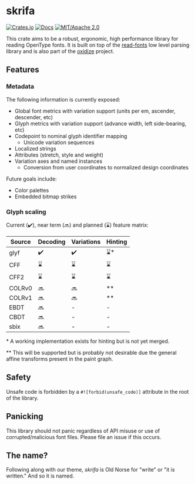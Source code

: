 # skrifa

[![Crates.io](https://img.shields.io/crates/v/skrifa.svg)](https://crates.io/crates/skrifa)
[![Docs](https://docs.rs/skrifa/badge.svg)](https://docs.rs/skrifa)
[![MIT/Apache 2.0](https://img.shields.io/badge/license-MIT%2FApache-blue.svg)](#license)

This crate aims to be a robust, ergonomic, high performance library for reading
OpenType fonts. It is built on top of the
[read-fonts](https://github.com/googlefonts/fontations/tree/main/read-fonts)
low level parsing library and is also part of the
[oxidize](https://github.com/googlefonts/oxidize) project.

## Features

### Metadata

The following information is currently exposed:

* Global font metrics with variation support (units per em, ascender,
descender, etc)
* Glyph metrics with variation support (advance width, left side-bearing, etc)
* Codepoint to nominal glyph identifier mapping
    * Unicode variation sequences
* Localized strings
* Attributes (stretch, style and weight)
* Variation axes and named instances
    * Conversion from user coordinates to normalized design coordinates

Future goals include:

* Color palettes
* Embedded bitmap strikes

### Glyph scaling

Current (✔️), near term (🔜) and planned (⌛) feature matrix:

| Source | Decoding | Variations | Hinting |
|--------|---------|------------|---------|
| glyf   | ✔️     |  ✔️        | ⌛*    |
| CFF    | ⌛     | ⌛         | ⌛     |
| CFF2   | ⌛     | ⌛         | ⌛     |
| COLRv0 | 🔜     | 🔜         | **      |
| COLRv1 | 🔜     | 🔜         | **      |
| EBDT   | 🔜     | -          | -      |
| CBDT   | 🔜     | -          | -      |
| sbix   | 🔜     | -          | -      |

\* A working implementation exists for hinting but is not yet merged.

\*\* This will be supported but is probably not desirable due the general
affine transforms present in the paint graph.

## Safety

Unsafe code is forbidden by a `#![forbid(unsafe_code)]` attribute in the root
of the library.

## Panicking

This library should not panic regardless of API misuse or use of
corrupted/malicious font files. Please file an issue if this occurs.

## The name?

Following along with our theme, *skrifa* is Old Norse for "write" or "it is
written." And so it is named.
